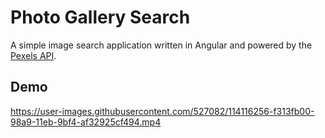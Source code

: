 # Photo Gallery Search

A simple image search application written in Angular and powered by the [Pexels API](https://www.pexels.com/api/documentation/).

## Demo

https://user-images.githubusercontent.com/527082/114116256-f313fb00-98a9-11eb-9bf4-af32925cf494.mp4
